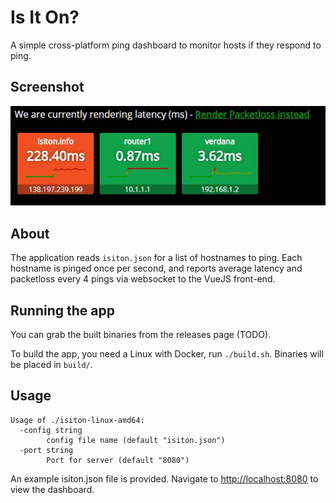 # Is It On?

A simple cross-platform ping dashboard to monitor hosts if they respond to ping.

## Screenshot

![](images/isiton.jpg)

## About

The application reads `isiton.json` for a list of hostnames to ping. Each hostname is pinged once per second,
and reports average latency and packetloss every 4 pings via websocket to the VueJS front-end.

## Running the app

You can grab the built binaries from the releases page (TODO).

To build the app, you need a Linux with Docker, run `./build.sh`. Binaries will be placed in `build/`.

## Usage

~~~
Usage of ./isiton-linux-amd64:
  -config string
        config file name (default "isiton.json")
  -port string
        Port for server (default "8080")
~~~

An example isiton.json file is provided. Navigate to [http://localhost:8080](http://localhost:8080) to view the dashboard.